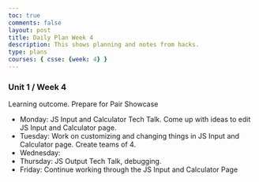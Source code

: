 ```yaml
---
toc: true
comments: false
layout: post
title: Daily Plan Week 4
description: This shows planning and notes from hacks.
type: plans
courses: { csse: {week: 4} }
---
```


### Unit 1 / Week 4
Learning outcome. Prepare for Pair Showcase
- Monday: JS Input and Calculator Tech Talk. Come up with ideas to edit JS Input and Calculator page.
- Tuesday: Work on customizing and changing things in JS Input and Calculator page. Create teams of 4.
- Wednesday: 
- Thursday: JS Output Tech Talk, debugging.
- Friday: Continue working through the JS Input and Calculator Page


